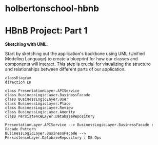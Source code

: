 
# holbertonschool-hbnb
# HBnB Project: Part 1
**Sketching with UML**:

Start by sketching out the application's backbone using UML (Unified Modeling Language) to create a blueprint for how our classes and components will interact. This step is crucial for visualizing the structure and relationships between different parts of our application.

```mermaid
classDiagram
direction LR

class PresentationLayer.APIService
class BusinessLogicLayer.BusinessFacade
class BusinessLogicLayer.User
class BusinessLogicLayer.Place
class BusinessLogicLayer.Review
class BusinessLogicLayer.Amenity
class PersistenceLayer.DatabaseRepository

PresentationLayer.APIService --> BusinessLogicLayer.BusinessFacade : Facade Pattern
BusinessLogicLayer.BusinessFacade --> PersistenceLayer.DatabaseRepository : DB Ops


